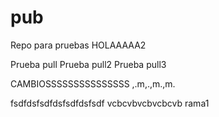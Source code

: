 # pub
Repo para pruebas
HOLAAAAA2

Prueba pull
Prueba pull2
Prueba pull3

CAMBIOSSSSSSSSSSSSSSS
,.m,.,m.,m.

fsdfdsfsdfdsfsdfdsfsdf
vcbcvbvcbvcbcvb
rama1
